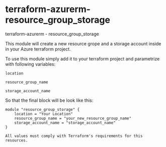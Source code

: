 # terraform-azurerm-resource_group_storage
terraform-azurerm - resource_group_storage

This module will create a new resource grope and a storage account inside in your Azure terraform project.

To use this module simply add it to your terraform project and parametrize with following variables:

```
location
```

```
resource_group_name
```

```
storage_account_name
```

So that the final block will be look like this:
```
module "resource_group_storage" {
    location = "Your Location"
    resource_group_name = "your_new_resource_group_name"
    storage_account_name = "storage_account_name"
}

All values must comply with Terraform's requirements for this resources.
